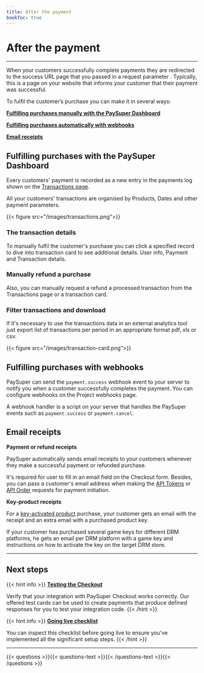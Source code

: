 ```yaml
---
title: After the payment
bookToc: true
---
```


# After the payment
***

When your customers successfully complete payments they are redirected to the success URL page that you passed in a request parameter . Typically, this is a page on your website that informs your customer that their payment was successful.

To fulfil the customer’s purchase you can make it in several ways:

[**Fulfilling purchases manually with the PaySuper Dashboard**](/docs/payments/fulfillment/#fulfilling-purchases-with-the-dashboard)

[**Fulfilling purchases automatically with webhooks**](/docs/payments/fulfillment/#fulfilling-purchases-with-webhooks)

[**Email receipts**](/docs/payments/fulfillment/#payment-or-refund-receipts)

## Fulfilling purchases with the PaySuper Dashboard

Every customers' payment is recorded as a new entry in the payments log shown on the [Transactions page](https://paysupermgmt.tst.protocol.one/transactions).

All your customers' transactions are organised by Products, Dates and other payment parameters.

{{< figure src="/images/transactions.png">}}

### The transaction details

To manually fulfil the customer's purchase you can click a specified record to dive into transaction card to see additional details. User info, Payment and Transaction details.

### Manually refund a purchase

Also, you can manually request a refund a processed transaction from the Transactions page or a transaction card.

### Filter transactions and download

If it's necessary to use the transactions data in an external analytics tool just export list of transactions per period in an appropriate format pdf, xls or csv.

{{< figure src="/images/transaction-card.png">}}

## Fulfilling purchases with webhooks

PaySuper can send the `payment.success` webhook event to your server to notify you when a customer successfully completes the payment. You can configure webhooks on the Project webhooks page.

A webhook handler is a script on your server that handles the PaySuper events such as `payment.success` or `payment.cancel`.

## Email receipts

**Payment or refund receipts**

PaySuper automatically sends email receipts to your customers whenever they make a successful payment or refunded purchase. 

It's required for user to fill in an email field on the Checkout form. Besides, you can pass a customer's email address when making the [API Tokens](/docs/api/#tag/Token) or [API Order](/docs/api/#tag/Payment-Order) requests for payment initiation.

**Key-product receipts**

For a [key-activated product](/docs/payments/#products-checkout) purchase, your customer gets an email with the receipt and an extra email with a purchased product key.

If your customer has purchased several game keys for different DRM platforms, he gets an email per DRM platform with a game key and instructions on how to activate the key on the target DRM store.

***

## Next steps

{{< hint info >}}
[**Testing the Checkout**](/docs/payments/testing/)

Verify that your integration with PaySuper Checkout works correctly. Our offered test cards can be used to create payments that produce defined responses for you to test your integration code.
{{< /hint >}}

{{< hint info >}}
[**Going live checklist**](/docs/payments/live/)

You can inspect this checklist before going live to ensure you've implemented all the significant setup steps.
{{< /hint >}}

***

{{< questions >}}{{< questions-text >}}{{< /questions-text >}}{{< /questions >}}